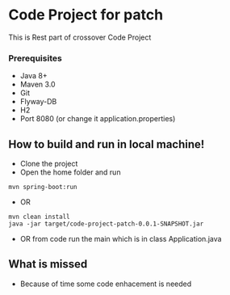 # Code Project for patch 

This is Rest part of crossover Code Project

### Prerequisites
* Java 8+
* Maven 3.0
* Git
* Flyway-DB
* H2
* Port 8080 (or change it application.properties)

## How to build and run in local machine!

- Clone the project
- Open the home folder and run 
```shell
mvn spring-boot:run
```
- OR 
```shell
mvn clean install
java -jar target/code-project-patch-0.0.1-SNAPSHOT.jar
```
- OR from code run the main which is in class Application.java


## What is missed
- Because of time some code enhacement is needed